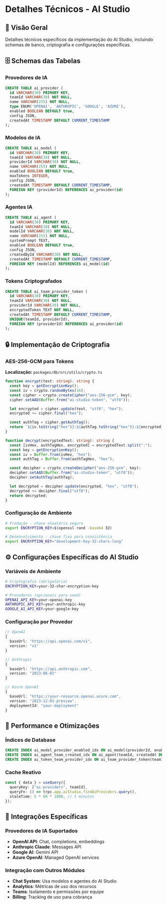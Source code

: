 # Detalhes Técnicos - AI Studio

## 📐 Visão Geral

Detalhes técnicos específicos da implementação do AI Studio, incluindo schemas de banco, criptografia e configurações específicas.

## 🗄️ Schemas das Tabelas

### **Provedores de IA**

```sql
CREATE TABLE ai_provider (
  id VARCHAR(30) PRIMARY KEY,
  teamId VARCHAR(30) NOT NULL,
  name VARCHAR(255) NOT NULL,
  type ENUM('OPENAI', 'ANTHROPIC', 'GOOGLE', 'AZURE'),
  enabled BOOLEAN DEFAULT true,
  config JSON,
  createdAt TIMESTAMP DEFAULT CURRENT_TIMESTAMP
);
```

### **Modelos de IA**

```sql
CREATE TABLE ai_model (
  id VARCHAR(30) PRIMARY KEY,
  teamId VARCHAR(30) NOT NULL,
  providerId VARCHAR(30) NOT NULL,
  name VARCHAR(255) NOT NULL,
  enabled BOOLEAN DEFAULT true,
  maxTokens INTEGER,
  config JSON,
  createdAt TIMESTAMP DEFAULT CURRENT_TIMESTAMP,
  FOREIGN KEY (providerId) REFERENCES ai_provider(id)
);
```

### **Agentes IA**

```sql
CREATE TABLE ai_agent (
  id VARCHAR(30) PRIMARY KEY,
  teamId VARCHAR(30) NOT NULL,
  modelId VARCHAR(30) NOT NULL,
  name VARCHAR(255) NOT NULL,
  systemPrompt TEXT,
  enabled BOOLEAN DEFAULT true,
  config JSON,
  createdById VARCHAR(30) NOT NULL,
  createdAt TIMESTAMP DEFAULT CURRENT_TIMESTAMP,
  FOREIGN KEY (modelId) REFERENCES ai_model(id)
);
```

### **Tokens Criptografados**

```sql
CREATE TABLE ai_team_provider_token (
  id VARCHAR(30) PRIMARY KEY,
  teamId VARCHAR(30) NOT NULL,
  providerId VARCHAR(30) NOT NULL,
  encryptedToken TEXT NOT NULL,
  createdAt TIMESTAMP DEFAULT CURRENT_TIMESTAMP,
  UNIQUE(teamId, providerId),
  FOREIGN KEY (providerId) REFERENCES ai_provider(id)
);
```

## 🔒 Implementação de Criptografia

### **AES-256-GCM para Tokens**

**Localização:** `packages/db/src/utils/crypto.ts`

```typescript
function encrypt(text: string): string {
  const key = getEncryptionKey();
  const iv = crypto.randomBytes(16);
  const cipher = crypto.createCipher("aes-256-gcm", key);
  cipher.setAAD(Buffer.from("ai-studio-token", "utf8"));

  let encrypted = cipher.update(text, "utf8", "hex");
  encrypted += cipher.final("hex");

  const authTag = cipher.getAuthTag();
  return `${iv.toString("hex")}:${authTag.toString("hex")}:${encrypted}`;
}

function decrypt(encryptedText: string): string {
  const [ivHex, authTagHex, encrypted] = encryptedText.split(":");
  const key = getEncryptionKey();
  const iv = Buffer.from(ivHex, "hex");
  const authTag = Buffer.from(authTagHex, "hex");

  const decipher = crypto.createDecipher("aes-256-gcm", key);
  decipher.setAAD(Buffer.from("ai-studio-token", "utf8"));
  decipher.setAuthTag(authTag);

  let decrypted = decipher.update(encrypted, "hex", "utf8");
  decrypted += decipher.final("utf8");
  return decrypted;
}
```

### **Configuração de Ambiente**

```bash
# Produção - chave aleatória segura
export ENCRYPTION_KEY=$(openssl rand -base64 32)

# Desenvolvimento - chave fixa para consistência
export ENCRYPTION_KEY="development-key-32-chars-long"
```

## ⚙️ Configurações Específicas do AI Studio

### **Variáveis de Ambiente**

```bash
# Criptografia (obrigatória)
ENCRYPTION_KEY=your-32-char-encryption-key

# Provedores (opcionais para seed)
OPENAI_API_KEY=your-openai-key
ANTHROPIC_API_KEY=your-anthropic-key
GOOGLE_AI_API_KEY=your-google-key
```

### **Configuração por Provedor**

```typescript
// OpenAI
{
  baseUrl: "https://api.openai.com/v1",
  version: "v1"
}

// Anthropic
{
  baseUrl: "https://api.anthropic.com",
  version: "2023-06-01"
}

// Azure OpenAI
{
  baseUrl: "https://your-resource.openai.azure.com",
  version: "2023-12-01-preview",
  deploymentId: "your-deployment"
}
```

## 🚀 Performance e Otimizações

### **Índices de Database**

```sql
CREATE INDEX ai_model_provider_enabled_idx ON ai_model(providerId, enabled);
CREATE INDEX ai_agent_team_created_idx ON ai_agent(teamId, createdAt DESC);
CREATE INDEX ai_token_team_provider_idx ON ai_team_provider_token(teamId, providerId);
```

### **Cache Reativo**

```typescript
const { data } = useQuery({
  queryKey: ["ai-providers", teamId],
  queryFn: () => trpc.app.aiStudio.findAiProviders.query(),
  staleTime: 5 * 60 * 1000, // 5 minutos
});
```

## 🔗 Integrações Específicas

### **Provedores de IA Suportados**

- **OpenAI API**: Chat, completions, embeddings
- **Anthropic Claude**: Messages API
- **Google AI**: Gemini API
- **Azure OpenAI**: Managed OpenAI services

### **Integração com Outros Módulos**

- **Chat System**: Usa modelos e agentes do AI Studio
- **Analytics**: Métricas de uso dos recursos
- **Teams**: Isolamento e permissões por equipe
- **Billing**: Tracking de uso para cobrança

